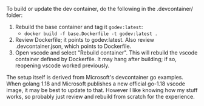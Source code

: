 To build or update the dev container, do the following in the .devcontainer/ folder:
1)  Rebuild the base container and tag it `godev:latest`:
    * `docker build -f base.Dockerfile -t godev:latest .`
2) Review Dockerfile; it points to godev:latest. Also review .devcontainer.json,
   which points to Dockerfile.
3) Open vscode and select "Rebuild container". This
   will rebuild the vscode container defined by Dockerfile. It may hang after building; if so,
   reopening vscode worked previously.

The setup itself is derived from Microsoft's devcontainer go examples.
When golang 1.18 and Microsoft publishes a new official go-1.18 vscode image,
it may be best to update to that. However I like knowing how my stuff works, so
probably just review and rebuild from scratch for the experience.

